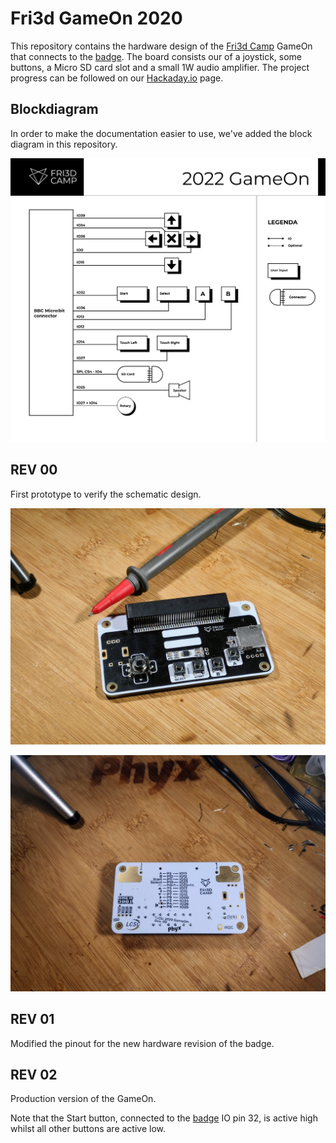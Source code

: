 # Fri3d GameOn 2020

This repository contains the hardware design of the [Fri3d Camp](https://fri3d.be/) GameOn that connects to the [badge](https://github.com/Fri3dCamp/badge-2020).
The board consists our of a joystick, some buttons, a Micro SD card slot and a small 1W audio amplifier.
The project progress can be followed on our [Hackaday.io](https://hackaday.io/project/183766-gameon) page.

## Blockdiagram

In order to make the documentation easier to use, we've added the block diagram in this repository.

![GameOn Block Diagram](media/GameOn_Block.png)

## REV 00
First prototype to verify the schematic design.

![GameOn Front 00](media/GameOn_00_FRONT.jpg)

![GameOn Back 00](media/GameOn_00_BACK.jpg)

## REV 01
Modified the pinout for the new hardware revision of the badge.

## REV 02
Production version of the GameOn. 

Note that the Start button, connected to the [badge](https://github.com/Fri3dCamp/badge-2020) IO pin 32, is active high whilst all other buttons are active low.
